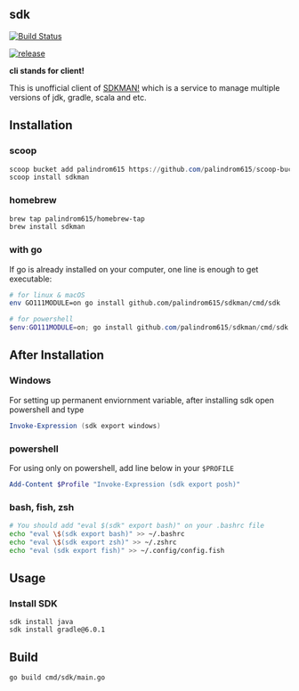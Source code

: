 ## sdk

[![Build Status](https://travis-ci.org/palindrom615/sdkman.svg?branch=master)](https://travis-ci.org/palindrom615/sdkman)

[![release](https://github.com/palindrom615/sdkman/workflows/release/badge.svg)](https://github.com/palindrom615/sdkman/releases)

**cli stands for client!**

This is unofficial client of [SDKMAN!](https://sdkman.io/) which is a service to manage multiple versions of jdk, gradle, scala and etc.

## Installation

### scoop

```powershell
scoop bucket add palindrom615 https://github.com/palindrom615/scoop-bucket
scoop install sdkman
```

### homebrew

```zsh
brew tap palindrom615/homebrew-tap
brew install sdkman
```

### with go

If go is already installed on your computer, one line is enough to get executable:

```bash
# for linux & macOS
env GO111MODULE=on go install github.com/palindrom615/sdkman/cmd/sdk
```

```powershell
# for powershell
$env:GO111MODULE=on; go install github.com/palindrom615/sdkman/cmd/sdk
```

## After Installation

### Windows

For setting up permanent enviornment variable, after installing sdk open powershell and type

```powershell
Invoke-Expression (sdk export windows)
```

### powershell

For using only on powershell, add line below in your `$PROFILE`

```powershell
Add-Content $Profile "Invoke-Expression (sdk export posh)"
```

### bash, fish, zsh

```bash
# You should add "eval $(sdk" export bash)" on your .bashrc file
echo "eval \$(sdk export bash)" >> ~/.bashrc
echo "eval \$(sdk export zsh)" >> ~/.zshrc
echo "eval (sdk export fish)" >> ~/.config/config.fish
```

## Usage

### Install SDK

```
sdk install java
sdk install gradle@6.0.1
```

## Build

```bash
go build cmd/sdk/main.go
```
